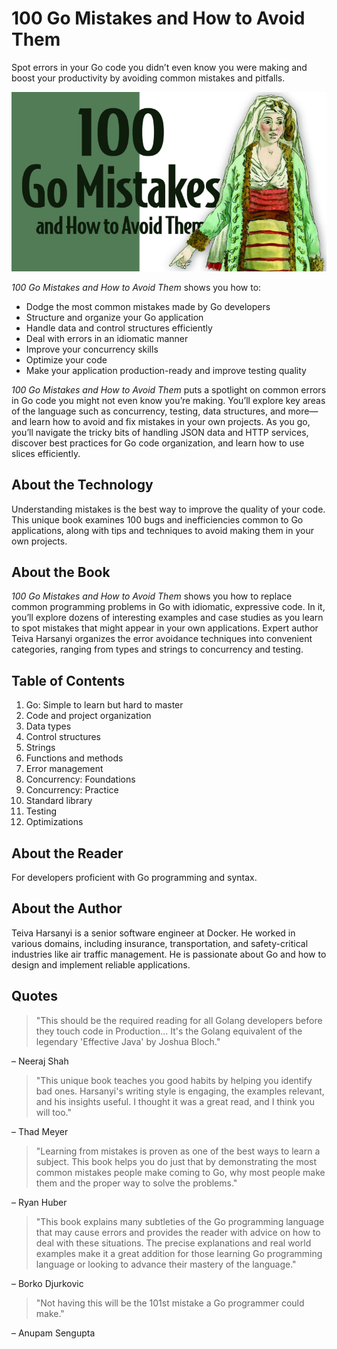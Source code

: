 # 100 Go Mistakes and How to Avoid Them

Spot errors in your Go code you didn’t even know you were making and boost your productivity by avoiding common mistakes and pitfalls.

![](cover.png)

_100 Go Mistakes and How to Avoid Them_ shows you how to:

* Dodge the most common mistakes made by Go developers
* Structure and organize your Go application
* Handle data and control structures efficiently
* Deal with errors in an idiomatic manner
* Improve your concurrency skills
* Optimize your code
* Make your application production-ready and improve testing quality


_100 Go Mistakes and How to Avoid Them_ puts a spotlight on common errors in Go code you might not even know you’re making. You’ll explore key areas of the language such as concurrency, testing, data structures, and more—and learn how to avoid and fix mistakes in your own projects. As you go, you’ll navigate the tricky bits of handling JSON data and HTTP services, discover best practices for Go code organization, and learn how to use slices efficiently.

## About the Technology

Understanding mistakes is the best way to improve the quality of your code. This unique book examines 100 bugs and inefficiencies common to Go applications, along with tips and techniques to avoid making them in your own projects. 

## About the Book

_100 Go Mistakes and How to Avoid Them_ shows you how to replace common programming problems in Go with idiomatic, expressive code. In it, you’ll explore dozens of interesting examples and case studies as you learn to spot mistakes that might appear in your own applications. Expert author Teiva Harsanyi organizes the error avoidance techniques into convenient categories, ranging from types and strings to concurrency and testing.

## Table of Contents

1. Go: Simple to learn but hard to master
2. Code and project organization
3. Data types
4. Control structures
5. Strings
6. Functions and methods
7. Error management
8. Concurrency: Foundations
9. Concurrency: Practice
10. Standard library
11. Testing
12. Optimizations

## About the Reader

For developers proficient with Go programming and syntax.

## About the Author

Teiva Harsanyi is a senior software engineer at Docker. He worked in various domains, including insurance, transportation, and safety-critical industries like air traffic management. He is passionate about Go and how to design and implement reliable applications.

## Quotes

> "This should be the required reading for all Golang developers before they touch code in Production... It's the Golang equivalent of the legendary 'Effective Java' by Joshua Bloch."

– Neeraj Shah

> "This unique book teaches you good habits by helping you identify bad ones. Harsanyi's writing style is engaging, the examples relevant, and his insights useful. I thought it was a great read, and I think you will too."

– Thad Meyer

> "Learning from mistakes is proven as one of the best ways to learn a subject. This book helps you do just that by demonstrating the most common mistakes people make coming to Go, why most people make them and the proper way to solve the problems."

– Ryan Huber

> "This book explains many subtleties of the Go programming language that may cause errors and provides the reader with advice on how to deal with these situations. The precise explanations and real world examples make it a great addition for those learning Go programming language or looking to advance their mastery of the language."

– Borko Djurkovic

> "Not having this will be the 101st mistake a Go programmer could make."

– Anupam Sengupta
